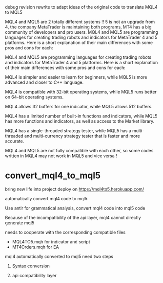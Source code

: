 
debug
revision
rewrite to adapt ideas of the original code to translate MQL4 to MQL5


MQL4 and MQL5 are 2 totally different systems !! 5 is not an upgrade from 4, the company MetaTrader is maintaining
both programs, MT4 has a big community of developers and pro users.
MQL4 and MQL5 are programming languages for creating trading robots and indicators for MetaTrader 4 and 5 platforms. Here is a short explanation of their main differences with some pros and cons for each:

MQL4 and MQL5 are programming languages for creating trading robots and indicators for MetaTrader 4 and 5 platforms. Here is a short explanation of their main differences with some pros and cons for each:

MQL4 is simpler and easier to learn for beginners, while MQL5 is more advanced and closer to C++ language.

MQL4 is compatible with 32-bit operating systems, while MQL5 runs better on 64-bit operating systems.

MQL4 allows 32 buffers for one indicator, while MQL5 allows 512 buffers.

MQL4 has a limited number of built-in functions and indicators, while MQL5 has more functions and indicators, as well as access to the Market library.

MQL4 has a single-threaded strategy tester, while MQL5 has a multi-threaded and multi-currency strategy tester that is faster and more accurate.

MQL4 and MQL5 are not fully compatible with each other, so some codes written in MQL4 may not work in MQL5 and vice versa !



# convert_mql4_to_mql5

bring new life into project
deploy on https://mql4to5.herokuapp.com/

automatically convert mql4 code to mql5

Use antlr for grammatical analysis, convert mql4 code into mql5 code

Because of the incompatibility of the api layer, mql4 cannot directly generate mql5

needs to cooperate with the corresponding compatible files 

* MQL4TO5.mqh for indicator and script
* MT4Orders.mqh for EA

mql4 automatically converted to mql5 need two steps

1. Syntax conversion
   
2. api compatibility layer
